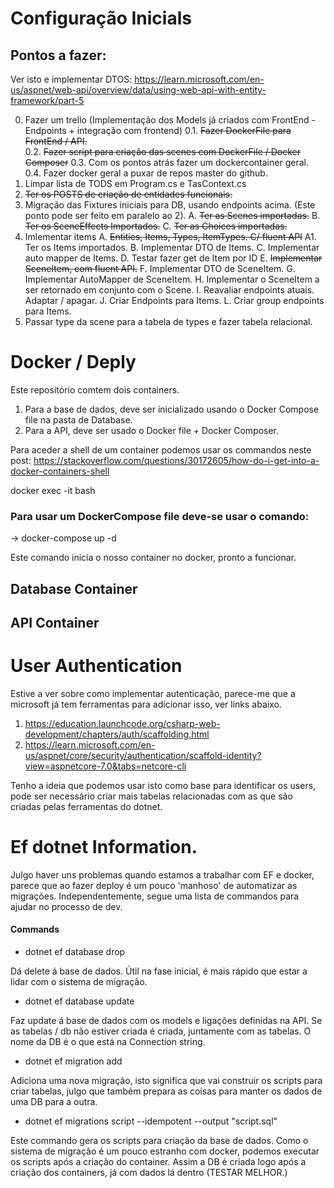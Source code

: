 # Configuração Inicials

## Pontos a fazer:

Ver isto e implementar DTOS:
https://learn.microsoft.com/en-us/aspnet/web-api/overview/data/using-web-api-with-entity-framework/part-5

0. Fazer um trello (Implementação dos Models já criados com FrontEnd - Endpoints + integração com frontend)
   0.1. ~~Fazer DockerFile para FrontEnd / API.~~  
   0.2. ~~Fazer script para criação das scenes com DockerFile / Docker Composer~~
   0.3. Com os pontos atrás fazer um dockercontainer geral.
   0.4. Fazer docker geral a puxar de repos master do github.
1. Limpar lista de TODS em Program.cs e TasContext.cs
2. ~~Ter os POSTS de criação de entidades funcionais.~~
3. Migração das Fixtures iniciais para DB, usando endpoints acima. (Este ponto pode ser feito em paralelo ao 2).
   A. ~~Ter as Scenes importadas.~~
   B. ~~Ter os SceneEffects Importados.~~
   C. ~~Ter as Choices importadas.~~
4. Imlementar items
   A. ~~Entities, Items, Types, ItemTypes. C/ fluent API~~
   A1. Ter os Items importados.
   B. Implementar DTO de Items.
   C. Implementar auto mapper de Items.
   D. Testar fazer get de Item por ID
   E. ~~Implementar SceneItem, com fluent API.~~
   F. Implementar DTO de SceneItem.
   G. Implementar AutoMapper de SceneItem.
   H. Implementar o SceneItem a ser retornado em conjunto com o Scene.
   I. Reavaliar endpoints atuais. Adaptar / apagar.
   J. Criar Endpoints para Items.
   L. Criar group endpoints para Items.
5. Passar type da scene para a tabela de types e fazer tabela relacional.

# Docker / Deply

Este repositório comtem dois containers.

1. Para a base de dados, deve ser inicializado usando o Docker Compose file na pasta de Database.
2. Para a API, deve ser usado o Docker file + Docker Composer.

Para aceder a shell de um container podemos usar os commandos neste post:
https://stackoverflow.com/questions/30172605/how-do-i-get-into-a-docker-containers-shell

docker exec -it <mycontainer> bash

### Para usar um DockerCompose file deve-se usar o comando:

-> docker-compose up -d

Este comando inicia o nosso container no docker, pronto a funcionar.

## Database Container

## API Container

# User Authentication

Estive a ver sobre como implementar autenticação, parece-me que a microsoft já tem ferramentas para adicionar isso, ver links abaixo.

1. https://education.launchcode.org/csharp-web-development/chapters/auth/scaffolding.html
2. https://learn.microsoft.com/en-us/aspnet/core/security/authentication/scaffold-identity?view=aspnetcore-7.0&tabs=netcore-cli

Tenho a ideia que podemos usar isto como base para identificar os users, pode ser necessário criar mais tabelas relacionadas com as que são criadas pelas ferramentas do dotnet.

# Ef dotnet Information.

Julgo haver uns problemas quando estamos a trabalhar com EF e docker, parece que ao fazer deploy é um pouco 'manhoso' de automatizar as migrações.
Independentemente, segue uma lista de commandos para ajudar no processo de dev.

#### Commands

- dotnet ef database drop

Dá delete á base de dados. Útil na fase inicial, é mais rápido que estar a lidar com o sistema de migração.

- dotnet ef database update

Faz update á base de dados com os models e ligações definidas na API.
Se as tabelas / db não estiver criada é criada, juntamente com as tabelas.
O nome da DB é o que está na Connection string.

- dotnet ef migration add <name>

Adiciona uma nova migração, isto significa que vai construir os scripts para criar tabelas, julgo que também prepara as coisas para manter os dados de uma DB para a outra.

- dotnet ef migrations script --idempotent --output "script.sql"

Este commando gera os scripts para criação da base de dados.
Como o sistema de migração é um pouco estranho com docker, podemos executar os scripts após a criação do container. Assim a DB é criada logo após a criação dos containers, já com dados lá dentro (TESTAR MELHOR.)
